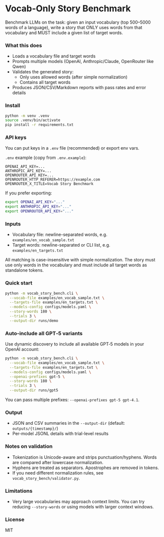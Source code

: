 # Vocab-Only Story Benchmark

Benchmark LLMs on the task: given an input vocabulary (top 500–5000 words of a language), write a story that ONLY uses words from that vocabulary and MUST include a given list of target words.

### What this does

- Loads a vocabulary file and target words
- Prompts multiple models (OpenAI, Anthropic/Claude, OpenRouter like Qwen)
- Validates the generated story:
  - Only uses allowed words (after simple normalization)
  - Contains all target words
- Produces JSON/CSV/Markdown reports with pass rates and error details

### Install

```bash
python -m venv .venv
source .venv/bin/activate
pip install -r requirements.txt
```

### API keys

You can put keys in a `.env` file (recommended) or export env vars.

`.env` example (copy from `.env.example`):

```
OPENAI_API_KEY=...
ANTHROPIC_API_KEY=...
OPENROUTER_API_KEY=...
OPENROUTER_HTTP_REFERER=https://example.com
OPENROUTER_X_TITLE=Vocab Story Benchmark
```

If you prefer exporting:

```bash
export OPENAI_API_KEY="..."
export ANTHROPIC_API_KEY="..."
export OPENROUTER_API_KEY="..."
```

### Inputs

- Vocabulary file: newline-separated words, e.g. `examples/en_vocab_sample.txt`
- Target words: newline-separated or CLI list, e.g. `examples/en_targets.txt`

All matching is case-insensitive with simple normalization. The story must use only words in the vocabulary and must include all target words as standalone tokens.

### Quick start

```bash
python -m vocab_story_bench.cli \
  --vocab-file examples/en_vocab_sample.txt \
  --targets-file examples/en_targets.txt \
  --models-config configs/models.yaml \
  --story-words 180 \
  --trials 3 \
  --output-dir runs/demo
```

### Auto-include all GPT‑5 variants

Use dynamic discovery to include all available GPT‑5 models in your OpenAI account:

```bash
python -m vocab_story_bench.cli \
  --vocab-file examples/en_vocab_sample.txt \
  --targets-file examples/en_targets.txt \
  --models-config configs/models.yaml \
  --openai-prefixes gpt-5 \
  --story-words 180 \
  --trials 3 \
  --output-dir runs/gpt5
```

You can pass multiple prefixes: `--openai-prefixes gpt-5 gpt-4.1`.

### Output

- JSON and CSV summaries in the `--output-dir` (default: `outputs/{timestamp}/`)
- Per-model JSONL details with trial-level results

### Notes on validation

- Tokenization is Unicode-aware and strips punctuation/hyphens. Words are compared after lowercase normalization.
- Hyphens are treated as separators. Apostrophes are removed in tokens.
- If you need different normalization rules, see `vocab_story_bench/validator.py`.

### Limitations

- Very large vocabularies may approach context limits. You can try reducing `--story-words` or using models with larger context windows.

### License

MIT
